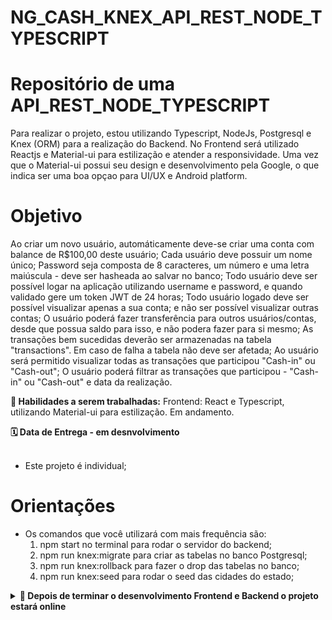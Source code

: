 # NG_CASH_KNEX_API_REST_NODE_TYPESCRIPT

# Repositório de uma API_REST_NODE_TYPESCRIPT

Para realizar o projeto, estou utilizando Typescript, NodeJs, Postgresql e Knex (ORM) para a realização do Backend.
No Frontend será utilizado Reactjs e Material-ui para estilização e atender a responsividade. Uma vez que o Material-ui possui seu design e
desenvolvimento pela Google, o que indica ser uma boa opçao para UI/UX e Android platform.

# Objetivo
Ao criar um novo usuário, automáticamente  deve-se criar uma conta com balance de R$100,00 deste usuário; 
Cada usuário deve possuir um nome único;
Password seja composta de 8 caracteres, um número e uma letra maiúscula - deve ser hasheada ao salvar no banco;
Todo usuário deve ser possível logar na aplicação utilizando username e password, e quando validado gere um token JWT de 24 horas;
Todo usuário logado deve ser possível visualizar apenas a sua conta; e não ser possível visualizar outras contas;
O usuário poderá fazer transferência para outros usuários/contas, desde que possua saldo para isso, e não podera fazer para si mesmo;
As transações bem sucedidas deverão ser armazenadas na tabela "transactions". Em caso de falha a tabela não deve ser afetada;
Ao usuário será permitido visualizar todas as transações que participou "Cash-in" ou "Cash-out";
O usuário poderá filtrar as transações que participou - "Cash-in" ou "Cash-out" e data da realização.


  <strong>🚵 Habilidades a serem trabalhadas:</strong>
  Frontend: React e Typescript, utilizando Material-ui para estilização. Em andamento.

  
  <summary><strong>🗓 Data de Entrega - em desnvolvimento </strong></summary><br />
  
  * Este projeto é individual;
 
# Orientações

  - Os comandos que você utilizará com mais frequência são:
    1. npm start no terminal para rodar o servidor do backend;
    2. npm run knex:migrate para criar as tabelas no banco Postgresql;
    3. npm run knex:rollback para fazer o drop das tabelas no banco;
    4. npm run knex:seed para rodar o seed das cidades do estado;
  
<details>
  <summary><strong>🤝 Depois de terminar o desenvolvimento Frontend e Backend o projeto estará online</strong></summary><br />

  O link do projeto estará disponível aqui:

</details>

